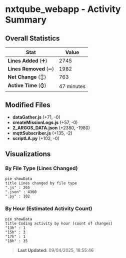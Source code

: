 # nxtqube_webapp - Activity Summary 

## Overall Statistics

| Stat                   | Value                                                             |
| ---------------------- | ----------------------------------------------------------------- |
| **Lines Added** (➕)   | 2745                                          |
| **Lines Removed** (➖) | 1982                                        |
| **Net Change** (↕)    | 763                |
| **Active Time** (⌚)   | 47 minutes |


## Modified Files
- **dataGather.js** (+71, -0)
- **createMissionLogs.js** (+57, -0)
- **2_ARGOS_DATA.json** (+2380, -1980)
- **mqttSubscriber.js** (+135, -2)
- **scriptLA.py** (+102, -0)

## Visualizations

### By File Type (Lines Changed)

```mermaid
pie showData
title Lines changed by file type
".js" : 265
".json" : 4360
".py" : 102
```

### By Hour (Estimated Activity Count)

```mermaid
pie showData
title Coding activity by hour (count of changes)
"13h" : 1
"15h" : 3
"17h" : 1
"18h" : 35
```


> **Last Updated:** 09/04/2025, 18:55:46